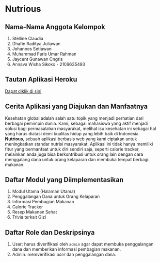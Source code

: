 # Nutrious
## Nama-Nama Anggota Kelompok
1. Stelline Claudia
2. Dhafin Raditya Juliawan
3. Johannes Setiawan
4. Muhammad Faris Umar Rahman
5. Jaycent Gunawan Ongris
6. Annava Wisha Sikoko - 2106635493

## Tautan Aplikasi Heroku
[Dapat diklik di sini](https://nutrious.herokuapp.com/)

## Cerita Aplikasi yang Diajukan dan Manfaatnya
Kesehatan global adalah salah satu topik yang menjadi perhatian dari berbagai pemimpin dunia. Kami, sebagai mahasiswa yang aktif menjadi solusi bagi permasalahan masyarakat, melihat isu kesehatan ini sebagai hal yang harus diatasi demi kualitas hidup yang lebih baik di Indonesia. **Nutrious**, sebuah aplikasi berbasis web yang kami ciptakan untuk meningkatkan standar nutrisi masyarakat. Aplikasi ini tidak hanya memiliki fitur yang bermanfaat untuk diri sendiri saja, seperti calorie tracker, melainkan anda juga bisa berkontribusi untuk orang lain dengan cara menggalang dana untuk orang kelaparan dan membuka tempat berbagi makanan. 

## Daftar Modul yang Diimplementasikan
1. Modul Utama (Halaman Utama)
2. Penggalangan Dana untuk Orang Kelaparan
3. Informasi Pembagian Makanan
4. Calorie Tracker
5. Resep Makanan Sehat
6. Trivia terkait Gizi

## Daftar Role dan Deskripsinya
1. User: harus diverifikasi oleh `admin` agar dapat membuka penggalangan dana dan memberikan informasi pembagian makanan.
2. Admin: memverifikasi *user* dan penggalangan dana.
